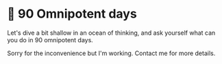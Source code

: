 # :dart: 90 Omnipotent days
Let's dive a bit shallow in an ocean of thinking, and ask yourself what can you do in 90 omnipotent days.

Sorry for the inconvenience but I'm working. Contact me for more details.
